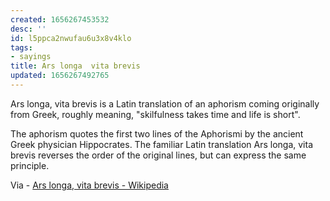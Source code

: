 ```yaml
---
created: 1656267453532
desc: ''
id: l5ppca2nwufau6u3x8v4klo
tags:
- sayings
title: Ars longa  vita brevis
updated: 1656267492765
---
```

   
Ars longa, vita brevis is a Latin translation of an aphorism coming originally from Greek, roughly meaning, "skilfulness takes time and life is short".   
   
The aphorism quotes the first two lines of the Aphorismi by the ancient Greek physician Hippocrates. The familiar Latin translation Ars longa, vita brevis reverses the order of the original lines, but can express the same principle.   
   
Via - [Ars longa, vita brevis - Wikipedia](https://en.wikipedia.org/wiki/Ars_longa,_vita_brevis)